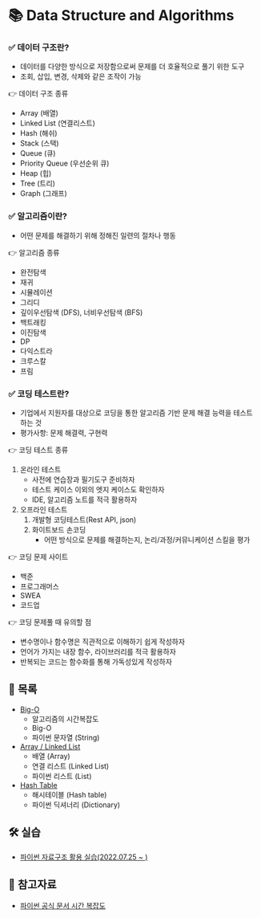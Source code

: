 # 📚 Data Structure and Algorithms

### ✅ 데이터 구조란?

- 데이터를 다양한 방식으로 저장함으로써 문제를 더 호율적으로 풀기 위한 도구
- 조회, 삽입, 변경, 삭제와 같은 조작이 가능

👉 데이터 구조 종류
- Array (배열)
- Linked List (연결리스트)
- Hash (해쉬)
- Stack (스택)
- Queue (큐)
- Priority Queue (우선순위 큐)
- Heap (힙)
- Tree (트리)
- Graph (그래프)


### ✅ 알고리즘이란?

- 어떤 문제를 해결하기 위해 정해진 일련의 절차나 행동

👉 알고리즘 종류
- 완전탐색
- 재귀
- 시뮬레이션
- 그리디
- 깊이우선탐색 (DFS), 너비우선탐색 (BFS)
- 백트래킹
- 이진탐색
- DP
- 다익스트라
- 크루스칼
- 프림


### ✅ 코딩 테스트란?

- 기업에서 지원자를 대상으로 코딩을 통한 알고리즘 기반 문제 해결 능력을 테스트 하는 것
- 평가사항: 문제 해결력, 구현력

👉 코딩 테스트 종류
1. 온라인 테스트
     - 사전에 연습장과 필기도구 준비하자
     - 테스트 케이스 이외의 엣지 케이스도 확인하자
     - IDE, 알고리즘 노트를 적극 활용하자
2. 오프라인 테스트
   1. 개발형 코딩테스트(Rest API, json)
   2. 화이트보드 손코딩
        - 어떤 방식으로 문제를 해결하는지, 논리/과정/커뮤니케이션 스킬을 평가

👉 코딩 문제 사이트
- 백준
- 프로그래머스
- SWEA
- 코드업

👉 코딩 문제풀 때 유의할 점
- 변수명이나 함수명은 직관적으로 이해하기 쉽게 작성하자
- 언어가 가지는 내장 함수, 라이브러리를 적극 활용하자
- 반복되는 코드는 함수화를 통해 가독성있게 작성하자



## 📃 목록
- [Big-O](https://github.com/hyejinny97/TIL/blob/master/Algorithm/Big_O.md)
  - 알고리즘의 시간복잡도
  - Big-O
  - 파이썬 문자열 (String)
- [Array / Linked List](https://github.com/hyejinny97/TIL/blob/master/Algorithm/array_linkedList.md)
  - 배열 (Array)
  - 연결 리스트 (Linked List)
  - 파이썬 리스트 (List)
- [Hash Table](https://github.com/hyejinny97/TIL/blob/master/Algorithm/hash_table.md)
  - 해시테이블 (Hash table)
  - 파이썬 딕셔너리 (Dictionary)


## 🛠 실습
- [파이썬 자료구조 활용 실습(2022.07.25 ~ )](https://github.com/hyejinny97/01-ALGORITHM)




## 🔎 참고자료
- [파이썬 공식 문서 시간 복잡도](https://wiki.python.org/moin/TimeComplexity)
